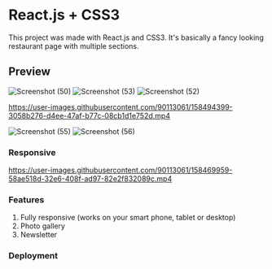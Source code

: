# React.js + CSS3

This project was made with React.js and CSS3. It's basically a fancy looking restaurant page with multiple sections.

## Preview

![Screenshot (50)](https://user-images.githubusercontent.com/90113061/158493370-ebb42df6-17b7-4f66-a1e9-ba909c3aba7f.png)
![Screenshot (53)](https://user-images.githubusercontent.com/90113061/158493563-aa1652ae-fafe-4ecd-b6e2-a6a07b0e4165.png)
![Screenshot (52)](https://user-images.githubusercontent.com/90113061/158493599-bc2f0901-ee6f-41f9-a823-d48c0e1374d7.png)


https://user-images.githubusercontent.com/90113061/158494399-3058b276-d4ee-47af-b77c-08cb1d1e752d.mp4


![Screenshot (55)](https://user-images.githubusercontent.com/90113061/158493635-ea9d5859-ad51-4666-b3a2-d5c036417831.png)
![Screenshot (56)](https://user-images.githubusercontent.com/90113061/158493645-fb7897f0-9ddf-4c73-9719-2815593323e3.png)


### Responsive

https://user-images.githubusercontent.com/90113061/158469959-58ae518d-32e6-408f-ad97-82e2f832089c.mp4

### Features

1. Fully responsive (works on your smart phone, tablet or desktop)
3. Photo gallery
4. Newsletter

### Deployment


